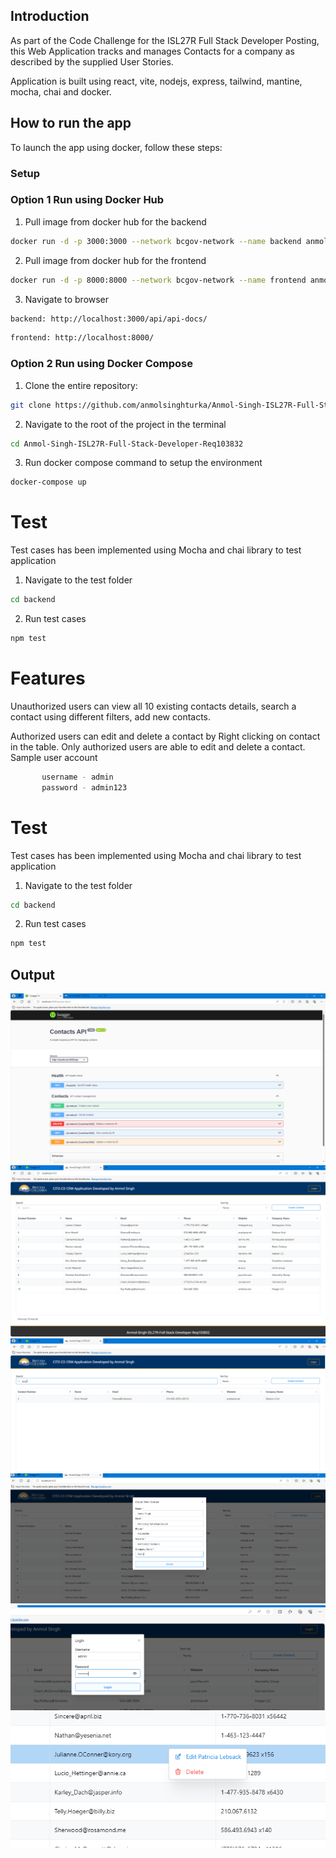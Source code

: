 ## **Introduction**

As part of the Code Challenge for the ISL27R Full Stack Developer Posting, this Web Application tracks and manages Contacts for a company as described by the supplied User Stories.

Application is built using react, vite, nodejs, express, tailwind, mantine, mocha, chai and docker.

## **How to run the app**

To launch the app using docker, follow these steps:

### Setup

### Option 1 Run using Docker Hub

1. Pull image from docker hub for the backend

```bash
docker run -d -p 3000:3000 --network bcgov-network --name backend anmolsinghturka/backend:latest
```

2. Pull image from docker hub for the frontend

```bash
docker run -d -p 8000:8000 --network bcgov-network --name frontend anmolsinghturka/frontend:latest
```

3. Navigate to browser  
   
```bash
backend: http://localhost:3000/api/api-docs/ 
```
   
```bash
frontend: http://localhost:8000/
```

### Option 2 Run using Docker Compose

1. Clone the entire repository:

```bash
git clone https://github.com/anmolsinghturka/Anmol-Singh-ISL27R-Full-Stack-Developer-Req103832
```

2. Navigate to the root of the project in the terminal

```bash
cd Anmol-Singh-ISL27R-Full-Stack-Developer-Req103832
```

3. Run docker compose command to setup the environment

```bash
docker-compose up
```

# Test

Test cases has been implemented using Mocha and chai library to test application

1. Navigate to the test folder

```bash
cd backend
```

2. Run test cases

```bash
npm test
```

# Features

Unauthorized users can view all 10 existing contacts details, search a contact using different filters, add new contacts.

Authorized users can edit and delete a contact by Right clicking on contact in the table. Only authorized users are able to edit and delete a contact. Sample user account

```bash
       username - admin
       password - admin123
```

# Test

Test cases has been implemented using Mocha and chai library to test application

1. Navigate to the test folder

```bash
cd backend
```

2. Run test cases

```bash
npm test
```

## **Output**

<img src="frontend\public\output-1.png" alt="Alt text" title="Optional title">

<img src="frontend\public\output-2.png" alt="Alt text" title="Optional title">

<img src="frontend\public\output-3.png" alt="Alt text" title="Optional title">

<img src="frontend\public\output-4.png" alt="Alt text" title="Optional title">

<img src="frontend\public\output-5.png" alt="Alt text" title="Optional title">

<img src="frontend\public\output-6.png" alt="Alt text" title="Optional title">
